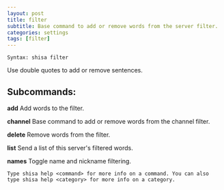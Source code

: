 ```yaml
---
layout: post
title: filter
subtitle: Base command to add or remove words from the server filter.
categories: settings
tags: [filter]
---
```


`Syntax: shisa filter`

Use double quotes to add or remove sentences.

## Subcommands:

**add** Add words to the filter.

**channel** Base command to add or remove words from the channel filter.

**delete** Remove words from the filter.

**list** Send a list of this server's filtered words.

**names** Toggle name and nickname filtering.

```
Type shisa help <command> for more info on a command. You can also type shisa help <category> for more info on a category.
```